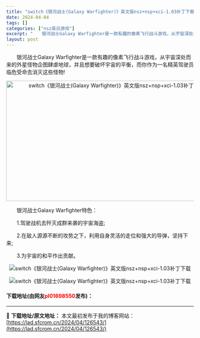 ```yaml
---
title: "switch《银河战士(Galaxy Warfighter)》英文版nsz+nsp+xci-1.03补丁下载"
date: 2024-04-04
tags: []
categories: ["nsz英日游戏"]
excerpt: "　　银河战士Galaxy Warfighter是一款有趣的像素飞行战斗游戏，从宇宙深处而来的外星怪物企图肆虐地球，并且想要破坏宇宙的平衡，而你作为一名精英驾驶员临危受命去消灭这些怪物! 　　银河战士Galaxy Warfighter特色： 　　1.驾驶战机去歼灭成群来袭的宇宙海盗; 　　2.在敌人源&hellip;"
layout: post
---
```


 <p>　　银河战士Galaxy Warfighter是一款有趣的像素飞行战斗游戏，从宇宙深处而来的外星怪物企图肆虐地球，并且想要破坏宇宙的平衡，而你作为一名精英驾驶员临危受命去消灭这些怪物!</p> <p style="text-align: center;"><img src="https://lad.sfcrom.cn/wp-content/uploads/2024/04/20240404_660eaae23c9f1.webp" style="width: 576px; height: 323px;" alt="switch《银河战士(Galaxy Warfighter)》英文版nsz+nsp+xci-1.03补丁下载" /></p> <p>　　银河战士Galaxy Warfighter特色：</p> <p>　　1.驾驶战机去歼灭成群来袭的宇宙海盗;</p> <p>　　2.在敌人源源不断的攻势之下，利用自身灵活的走位和强大的导弹，坚持下来;</p> <p>　　3.为宇宙的和平作出贡献。</p> <p align="center"><img border="0" src="https://lad.sfcrom.cn/wp-content/uploads/2024/04/20240404_660eaae29288d.webp" alt="switch《银河战士(Galaxy Warfighter)》英文版nsz+nsp+xci-1.03补丁下载" /></p> <p align="center"><img border="0" src="https://lad.sfcrom.cn/wp-content/uploads/2024/04/20240404_660eaae2f0edc.webp" alt="switch《银河战士(Galaxy Warfighter)》英文版nsz+nsp+xci-1.03补丁下载" /></p> <p><h4>下载地址(由网友<font color="red">pl01698550</font>发布)：</h4></p> 

---
📖 **下载地址/原文地址：** 本文最初发布于我的博客网站：[https://lad.sfcrom.cn/2024/04/126543/](https://lad.sfcrom.cn/2024/04/126543/)
